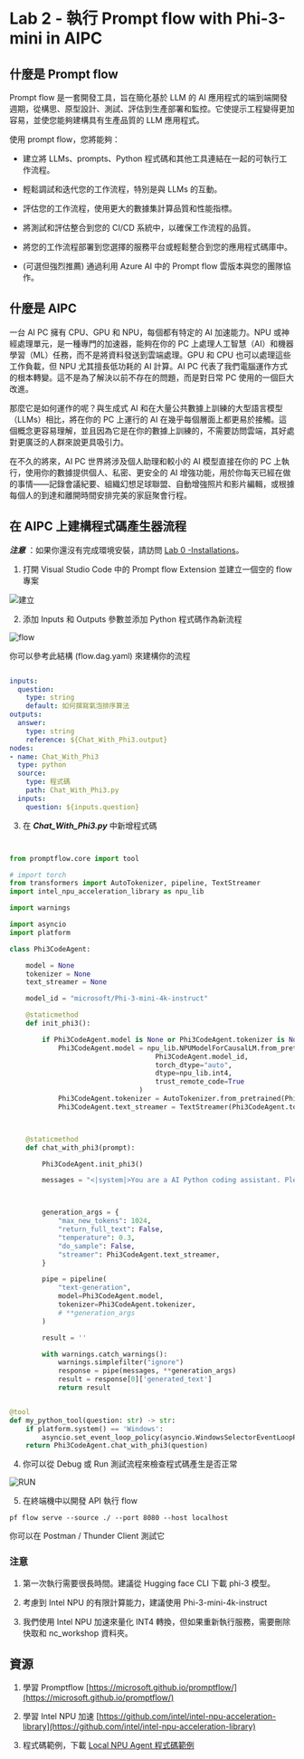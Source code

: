 ﻿# **Lab 2 - 執行 Prompt flow with Phi-3-mini in AIPC**

## **什麼是 Prompt flow**

Prompt flow 是一套開發工具，旨在簡化基於 LLM 的 AI 應用程式的端到端開發週期，從構思、原型設計、測試、評估到生產部署和監控。它使提示工程變得更加容易，並使您能夠建構具有生產品質的 LLM 應用程式。

使用 prompt flow，您將能夠：

- 建立將 LLMs、prompts、Python 程式碼和其他工具連結在一起的可執行工作流程。

- 輕鬆調試和迭代您的工作流程，特別是與 LLMs 的互動。

- 評估您的工作流程，使用更大的數據集計算品質和性能指標。

- 將測試和評估整合到您的 CI/CD 系統中，以確保工作流程的品質。

- 將您的工作流程部署到您選擇的服務平台或輕鬆整合到您的應用程式碼庫中。

- (可選但強烈推薦) 通過利用 Azure AI 中的 Prompt flow 雲版本與您的團隊協作。

## **什麼是 AIPC**

一台 AI PC 擁有 CPU、GPU 和 NPU，每個都有特定的 AI 加速能力。NPU 或神經處理單元，是一種專門的加速器，能夠在你的 PC 上處理人工智慧（AI）和機器學習（ML）任務，而不是將資料發送到雲端處理。GPU 和 CPU 也可以處理這些工作負載，但 NPU 尤其擅長低功耗的 AI 計算。AI PC 代表了我們電腦運作方式的根本轉變。這不是為了解決以前不存在的問題，而是對日常 PC 使用的一個巨大改進。

那麼它是如何運作的呢？與生成式 AI 和在大量公共數據上訓練的大型語言模型（LLMs）相比，將在你的 PC 上運行的 AI 在幾乎每個層面上都更易於接觸。這個概念更容易理解，並且因為它是在你的數據上訓練的，不需要訪問雲端，其好處對更廣泛的人群來說更具吸引力。

在不久的將來，AI PC 世界將涉及個人助理和較小的 AI 模型直接在你的 PC 上執行，使用你的數據提供個人、私密、更安全的 AI 增強功能，用於你每天已經在做的事情——記錄會議紀要、組織幻想足球聯盟、自動增強照片和影片編輯，或根據每個人的到達和離開時間安排完美的家庭聚會行程。

## **在 AIPC 上建構程式碼產生器流程**

***注意*** ：如果你還沒有完成環境安裝，請訪問 [Lab 0 -Installations](./01.Installations.md)。

1. 打開 Visual Studio Code 中的 Prompt flow Extension 並建立一個空的 flow 專案

![建立](../../../../../../../imgs/07/01/pf_create.png)

2. 添加 Inputs 和 Outputs 參數並添加 Python 程式碼作為新流程

![flow](../../../../../../../imgs/07/01/pf_flow.png)

你可以參考此結構 (flow.dag.yaml) 來建構你的流程

```yaml

inputs:
  question:
    type: string
    default: 如何撰寫氣泡排序算法
outputs:
  answer:
    type: string
    reference: ${Chat_With_Phi3.output}
nodes:
- name: Chat_With_Phi3
  type: python
  source:
    type: 程式碼
    path: Chat_With_Phi3.py
  inputs:
    question: ${inputs.question}

```

3. 在 ***Chat_With_Phi3.py*** 中新增程式碼

```python


from promptflow.core import tool

# import torch
from transformers import AutoTokenizer, pipeline, TextStreamer
import intel_npu_acceleration_library as npu_lib

import warnings

import asyncio
import platform

class Phi3CodeAgent:

    model = None
    tokenizer = None
    text_streamer = None

    model_id = "microsoft/Phi-3-mini-4k-instruct"

    @staticmethod
    def init_phi3():

        if Phi3CodeAgent.model is None or Phi3CodeAgent.tokenizer is None or Phi3CodeAgent.text_streamer is None:
            Phi3CodeAgent.model = npu_lib.NPUModelForCausalLM.from_pretrained(
                                    Phi3CodeAgent.model_id,
                                    torch_dtype="auto",
                                    dtype=npu_lib.int4,
                                    trust_remote_code=True
                                )
            Phi3CodeAgent.tokenizer = AutoTokenizer.from_pretrained(Phi3CodeAgent.model_id)
            Phi3CodeAgent.text_streamer = TextStreamer(Phi3CodeAgent.tokenizer, skip_prompt=True)



    @staticmethod
    def chat_with_phi3(prompt):

        Phi3CodeAgent.init_phi3()

        messages = "<|system|>You are a AI Python coding assistant. Please help me to generate code in Python.The answer only genertated Python code, but any comments and instructions do not need to be generated<|end|><|user|>" + prompt +"<|end|><|assistant|>"



        generation_args = {
            "max_new_tokens": 1024,
            "return_full_text": False,
            "temperature": 0.3,
            "do_sample": False,
            "streamer": Phi3CodeAgent.text_streamer,
        }

        pipe = pipeline(
            "text-generation",
            model=Phi3CodeAgent.model,
            tokenizer=Phi3CodeAgent.tokenizer,
            # **generation_args
        )

        result = ''

        with warnings.catch_warnings():
            warnings.simplefilter("ignore")
            response = pipe(messages, **generation_args)
            result = response[0]['generated_text']
            return result


@tool
def my_python_tool(question: str) -> str:
    if platform.system() == 'Windows':
        asyncio.set_event_loop_policy(asyncio.WindowsSelectorEventLoopPolicy())
    return Phi3CodeAgent.chat_with_phi3(question)


```

4. 你可以從 Debug 或 Run 測試流程來檢查程式碼產生是否正常

![RUN](../../../../../../../imgs/07/01/pf_run.png)

5. 在終端機中以開發 API 執行 flow

```
pf flow serve --source ./ --port 8080 --host localhost
```

你可以在 Postman / Thunder Client 測試它

### **注意**

1. 第一次執行需要很長時間。建議從 Hugging face CLI 下載 phi-3 模型。

2. 考慮到 Intel NPU 的有限計算能力，建議使用 Phi-3-mini-4k-instruct

3. 我們使用 Intel NPU 加速來量化 INT4 轉換，但如果重新執行服務，需要刪除快取和 nc_workshop 資料夾。

## **資源**

1. 學習 Promptflow [https://microsoft.github.io/promptflow/](https://microsoft.github.io/promptflow/)

2. 學習 Intel NPU 加速 [https://github.com/intel/intel-npu-acceleration-library](https://github.com/intel/intel-npu-acceleration-library)

3. 程式碼範例，下載 [Local NPU Agent 程式碼範例](../../../../../code/07.Lab/01/AIPC/local-npu-agent/)

